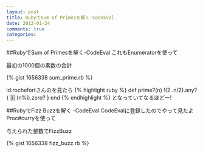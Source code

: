 ```yaml
---
layout: post
title: RubyでSum of Primesを解く-CodeEval
date: 2012-01-24
comments: true
categories:
---
```


##RubyでSum of Primesを解く-CodeEval
これもEnumeratorを使って

最初の1000個の素数の合計

{% gist 1656338 sum_prime.rb %}


id:rochefortさんのを見たら
{% highlight ruby %}
def prime?(n)
  !(2..n/2).any? { |i| (n%i).zero? }
end
{% endhighlight %}
となっていてなるほどー!

##RubyでFizz Buzzを解く -CodeEval
CodeEvalに登録したのでやって見たよ
Proc#curryを使って

与えられた整数でFizzBuzz

{% gist 1656338 fizz_buzz.rb %}
